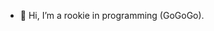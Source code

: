 - 👋 Hi, I’m a rookie in programming (GoGoGo).
<!---
A-rookie-in-programming/A-rookie-in-programming is a ✨ special ✨ repository because its `README.md` (this file) appears on your GitHub profile.
You can click the Preview link to take a look at your changes.
--->
